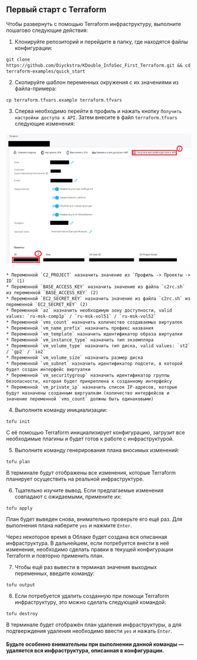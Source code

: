 
## Первый старт с Terraform

Чтобы развернуть с помощью Terraform инфраструктуру, выполните пошагово следующие действия:

1. Клонируйте репозиторий и перейдите в папку, где находятся файлы конфигурации:

```
git clone https://github.com/Diyckstra/KDouble_InfoSec_First_Terraform.git && cd terraform-examples/quick_start
```

2. Скопируйте шаблон переменных окружения с их значениями из файла-примера:

```
cp terraform.tfvars.example terraform.tfvars
```

3. Сперва необходимо перейти в профиль и нажать кнопку `Получить настройки доступа к API`. Затем внесите в файл `terraform.tfvars` следующие изменения:

<h4 align="center">
  <img alt="Profile" src="profile.png">
</h4>

    * Переменной `C2_PROJECT` назначить значение из `Профиль -> Проекты -> ID` (1)
    * Переменной `BASE_ACCESS_KEY` назначить значение из файла `c2rc.sh` из переменной `BASE_ACCESS_KEY` (2)
    * Переменной `EC2_SECRET_KEY` назначить значение из файла `c2rc.sh` из переменной `EC2_SECRET_KEY` (2)
    * Переменной `az` назначить необходимую зону доступности, valid values: `ru-msk-comp1p` / `ru-msk-vol51` / `ru-msk-vol52` 
    * Переменной `vms_count` назначить количество создаваемых виртуалок
    * Переменной `vm_name_prefix` назначить префикс названия
    * Переменной `vm_template` назначить идентификатор образа виртуалки
    * Переменной `vm_instance_type` назначить тип экземпляра
    * Переменной `vm_volume_type` назначить тип диска, valid values: `st2` / `gp2` / `io2`
    * Переменной `vm_volume_size` назначить размер диска
    * Переменной `vm_subnet` назначить идентификатор подсети, в которой будет создан интерфейс виртуалки
    * Переменной `vm_securitygroup` назначить идентификатор группы безопасности, которая будет прикреплена к созданному интерфейсу
    * Переменной `vm_private_ip` назначить список IP-адресов, которые будут назначены созданным виртуалкам (количество интерфейсов и значение переменной `vms_count` должны быть одинаковыми)

4. Выполните команду инициализации:

```
tofu init
```

С её помощью Terraform инициализирует конфигурацию, загрузит все необходимые плагины и будет готов к работе с инфраструктурой.

5. Выполните команду генерирования плана вносимых изменений:

```
tofu plan
```

В терминале будут отображены все изменения, которые Terraform планирует осуществить на реальной инфраструктуре.

6. Тщательно изучите вывод. Если предлагаемые изменения совпадают с ожидаемыми, примените их:

```
tofu apply
```

План будет выведен снова, внимательно проверьте его ещё раз. Для выполнения плана наберите `yes` и нажмите `Enter`.

Через некоторое время в Облаке будет создана вся описанная инфраструктура. В дальнейшем, если потребуется внести в неё изменения, необходимо сделать правки в текущей конфигурации Terraform и повторно применить план.

7. Чтобы ещё раз вывести в терминал значения выходных переменных, введите команду:

```
tofu output
```

8. Если потребуется удалить созданную при помощи Terraform инфраструктуру, это можно сделать следующей командой:

```
tofu destroy
```

В терминале будет отображён план удаления инфраструктуры, а для подтверждения удаления необходимо ввести `yes` и нажать `Enter`.

#### Будьте особенно внимательны при выполнении данной команды — удаляется вся инфраструктура, описанная в конфигурации.
